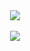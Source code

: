 <div align="center">
  <img src="https://github-readme-streak-stats.herokuapp.com/?user=sc-zhang&theme=dark" /><br><br>
  <img src="https://github-profile-trophy.vercel.app/?username=sc-zhang&theme=gruvbox&row=1&column=7&no-frame=true&no-bg=true" />
  <!--
  <br><br>
  <img height="137px" src="https://github-readme-stats-git-masterrstaa-rickstaa.vercel.app/api?username=sc-zhang&show_icons=true&card_width=500&line_height=21&theme=dark" />
  <img height="137px" src="https://github-readme-stats-git-masterrstaa-rickstaa.vercel.app/api/top-langs/?username=sc-zhang&layout=compact&card_width=450&langs_count=6&theme=dark" />
  -->
  <br><br>
  
  <!--<img src="https://activity-graph.cyclic.app/graph?username=sc-zhang&theme=github-compact&hide_border=true" alt="Activity"/>-->
</div>
